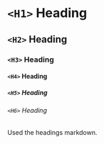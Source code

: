# `<H1>` Heading
## `<H2>` Heading
### `<H3>` Heading
#### `<H4>` Heading
##### `<H5>` Heading
###### `<H6>` Heading








Used the headings markdown.
